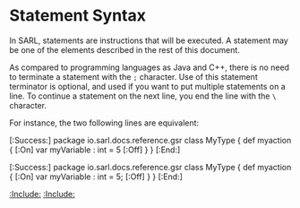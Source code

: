 # Statement Syntax

In SARL, statements are instructions that will be executed.
A statement may be one of the elements described in the rest of this document.

As compared to programming languages as Java and C++, there is no need to terminate
a statement with the `;` character.
Use of this statement terminator is optional, and used if you want to
put multiple statements on a line. To continue a statement on the next
line, you end the line with the `\` character.

For instance, the two following lines are equivalent:

[:Success:]
	package io.sarl.docs.reference.gsr
	class MyType {
		def myaction {
			[:On]
			var myVariable : int = 5
			[:Off]
		}
	}
[:End:] 


[:Success:]
	package io.sarl.docs.reference.gsr
	class MyType {
		def myaction {
			[:On]
			var myVariable : int = 5;
			[:Off]
		}
	}
[:End:] 

[:Include:](../../includes/oopref.inc)
[:Include:](../../includes/legal.inc)
